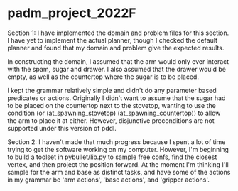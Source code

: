 # padm_project_2022F
Section 1:
I have implemented the domain and problem files for this section. I have yet to implement the actual planner, though I checked the default 
planner and found that my domain and problem give the expected results.

In constructing the domain, I assumed that the arm would only ever interact with the spam, sugar and drawer. I also assumed that the drawer
would be empty, as well as the countertop where the sugar is to be placed.

I kept the grammar relatively simple and didn't do any parameter based predicates or actions. Originally I didn't want to assume that 
the sugar had to be placed on the countertop next to the stovetop, wanting to use the condition (or (at_spawning_stovetop) (at_spawning_countertop))
to allow the arm to place it at either. However, disjunctive preconditions are not supported under this version of pddl.

Section 2:
I haven't made that much progress because I spent a lot of time trying to get the software working on my computer. However, I'm beginning to build a
toolset in pybullet/lib.py to sample free confs, find the closest vertex, and then project the position forward. At the moment I'm thinking I'll sample for the arm and base as distinct tasks, and have some of the actions in my grammar be 'arm actions', 'base actions', and 'gripper actions'.